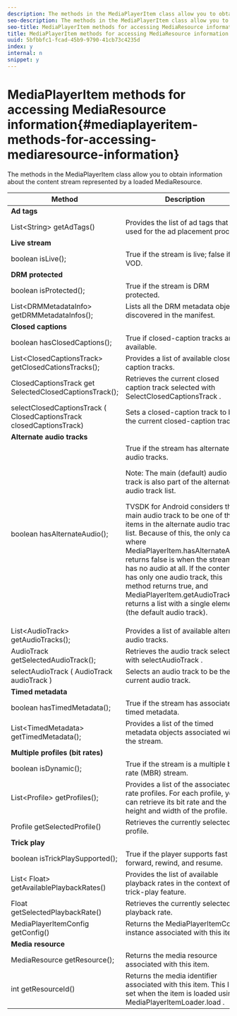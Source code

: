 ```yaml
---
description: The methods in the MediaPlayerItem class allow you to obtain information about the content stream represented by a loaded MediaResource.
seo-description: The methods in the MediaPlayerItem class allow you to obtain information about the content stream represented by a loaded MediaResource.
seo-title: MediaPlayerItem methods for accessing MediaResource information
title: MediaPlayerItem methods for accessing MediaResource information
uuid: 5bfbbfc1-fcad-45b9-9790-41cb73c4235d
index: y
internal: n
snippet: y
---
```


# MediaPlayerItem methods for accessing MediaResource information{#mediaplayeritem-methods-for-accessing-mediaresource-information}

The methods in the MediaPlayerItem class allow you to obtain information about the content stream represented by a loaded MediaResource.

<table frame="all" colsep="1" rowsep="1" id="table_F6006A9167044AC087A6ECB20B8CCD5D"> 
 <thead> 
  <tr rowsep="1"> 
   <th colname="2" class="entry"> Method </th> 
   <th colname="3" class="entry"> Description </th> 
  </tr> 
 </thead>
 <tbody> 
  <tr rowsep="1"> 
   <td colspan="2"> <b>Ad tags</b> </td> 
  </tr> 
  <tr rowsep="1"> 
   <td colname="2"> <span class="codeph"> List&lt;String&gt; getAdTags() </span> </td> 
   <td colname="3"> Provides the list of ad tags that are used for the ad placement process. </td> 
  </tr> 
  <tr rowsep="1"> 
   <td colspan="2"> <b>Live stream</b> </td> 
  </tr> 
  <tr rowsep="1"> 
   <td colname="2"> <span class="codeph"> boolean isLive(); </span> </td> 
   <td colname="3"> True if the stream is live; false if it is VOD. </td> 
  </tr> 
  <tr rowsep="1"> 
   <td colspan="2"> <b>DRM protected</b> </td> 
  </tr> 
  <tr rowsep="1"> 
   <td colname="2"> <span class="codeph"> boolean isProtected(); </span> </td> 
   <td colname="3"> True if the stream is DRM protected. </td> 
  </tr> 
  <tr rowsep="1"> 
   <td colname="2"> <span class="codeph"> List&lt;DRMMetadataInfo&gt; getDRMMetadataInfos(); </span> </td> 
   <td colname="3"> Lists all the DRM metadata objects discovered in the manifest. </td> 
  </tr> 
  <tr rowsep="1"> 
   <td colspan="2"> <b>Closed captions</b> </td> 
  </tr> 
  <tr rowsep="1"> 
   <td colname="2"> <span class="codeph"> boolean hasClosedCaptions(); </span> </td> 
   <td colname="3"> True if closed-caption tracks are available. </td> 
  </tr> 
  <tr rowsep="1"> 
   <td colname="2"> <span class="codeph"> List&lt;ClosedCaptionsTrack&gt; getClosedCationsTracks(); </span> </td> 
   <td colname="3"> Provides a list of available closed-caption tracks. </td> 
  </tr> 
  <tr rowsep="1"> 
   <td colname="2"> <span class="codeph"> ClosedCaptionsTrack get SelectedClosedCaptionsTrack(); </span> </td> 
   <td colname="3"> Retrieves the current closed caption track selected with <span class="codeph"> SelectClosedCaptionsTrack </span>. </td> 
  </tr> 
  <tr rowsep="1"> 
   <td colname="2"> <span class="codeph"> selectClosedCaptionsTrack ( ClosedCaptionsTrack closedCaptionsTrack) </span> </td> 
   <td colname="3"> Sets a closed-caption track to be the current closed-caption track. </td> 
  </tr> 
  <tr rowsep="1"> 
   <td colspan="2"> <b>Alternate audio tracks</b> </td> 
  </tr> 
  <tr rowsep="1"> 
   <td colname="2"> <span class="codeph"> boolean hasAlternateAudio(); </span> </td> 
   <td colname="3"> True if the stream has alternate audio tracks. <p>Note:  The main (default) audio track is also part of the alternate audio track list. </p> <p>TVSDK for Android considers the main audio track to be one of the items in the alternate audio track list. Because of this, the only case where <span class="codeph"> MediaPlayerItem.hasAlternateAudio </span> returns false is when the stream has no audio at all. If the content has only one audio track, this method returns true, and <span class="codeph"> MediaPlayerItem.getAudioTracks </span> returns a list with a single element (the default audio track). </p> </td> 
  </tr> 
  <tr rowsep="1"> 
   <td colname="2"> <span class="codeph"> List&lt;AudioTrack&gt; getAudioTracks(); </span> </td> 
   <td colname="3"> Provides a list of available alternate audio tracks. </td> 
  </tr> 
  <tr rowsep="1"> 
   <td colname="2"> <span class="codeph"> AudioTrack getSelectedAudioTrack(); </span> </td> 
   <td colname="3"> Retrieves the audio track selected with <span class="codeph"> selectAudioTrack </span>. </td> 
  </tr> 
  <tr rowsep="1"> 
   <td colname="2"> <span class="codeph"> selectAudioTrack ( AudioTrack audioTrack ) </span> </td> 
   <td colname="3"> Selects an audio track to be the current audio track. </td> 
  </tr> 
  <tr rowsep="1"> 
   <td colspan="2"> <b>Timed metadata</b> </td> 
  </tr> 
  <tr rowsep="1"> 
   <td colname="2"> <span class="codeph"> boolean hasTimedMetadata(); </span> </td> 
   <td colname="3"> True if the stream has associated timed metadata. </td> 
  </tr> 
  <tr rowsep="1"> 
   <td colname="2"> <span class="codeph"> List&lt;TimedMetadata&gt; getTimedMetadata(); </span> </td> 
   <td colname="3"> Provides a list of the timed metadata objects associated with the stream. </td> 
  </tr> 
  <tr rowsep="1"> 
   <td colspan="2"> <b>Multiple profiles (bit rates)</b> </td> 
  </tr> 
  <tr rowsep="1"> 
   <td colname="2"> <span class="codeph"> boolean isDynamic(); </span> </td> 
   <td colname="3"> True if the stream is a multiple bit rate (MBR) stream. </td> 
  </tr> 
  <tr rowsep="1"> 
   <td colname="2"> <span class="codeph"> List&lt;Profile&gt; getProfiles(); </span> </td> 
   <td colname="3"> Provides a list of the associated bit rate profiles. For each profile, you can retrieve its bit rate and the height and width of the profile. </td> 
  </tr> 
  <tr rowsep="1"> 
   <td colname="2"> <span class="codeph"> Profile getSelectedProfile() </span> </td> 
   <td colname="3"> Retrieves the currently selected profile. </td> 
  </tr> 
  <tr rowsep="1"> 
   <td colspan="2"> <b>Trick play</b> </td> 
  </tr> 
  <tr rowsep="1"> 
   <td colname="2"> <span class="codeph"> boolean isTrickPlaySupported(); </span> </td> 
   <td colname="3"> True if the player supports fast forward, rewind, and resume. </td> 
  </tr> 
  <tr rowsep="1"> 
   <td colname="2"> <span class="codeph"> List&lt; Float&gt; getAvailablePlaybackRates() </span> </td> 
   <td colname="3"> Provides the list of available playback rates in the context of the trick-play feature. </td> 
  </tr> 
  <tr rowsep="1"> 
   <td colname="2"> <span class="codeph"> Float getSelectedPlaybackRate() </span> </td> 
   <td colname="3"> Retrieves the currently selected playback rate. </td> 
  </tr> 
  <tr rowsep="1"> 
   <td colname="2"> <span class="codeph"> MediaPlayerItemConfig getConfig() </span> </td> 
   <td colname="3"> Returns the <span class="codeph"> MediaPlayerItemConfig </span> instance associated with this item. </td> 
  </tr> 
  <tr rowsep="1"> 
   <td colspan="2"> <b>Media resource</b> </td> 
  </tr> 
  <tr rowsep="1"> 
   <td colname="2"> <span class="codeph"> MediaResource getResource(); </span> </td> 
   <td colname="3"> Returns the media resource associated with this item. </td> 
  </tr> 
  <tr rowsep="0"> 
   <td colname="2"> <span class="codeph"> int getResourceId() </span> </td> 
   <td colname="3"> Returns the media identifier associated with this item. This ID is set when the item is loaded using <span class="codeph"> MediaPlayerItemLoader.load </span>. </td> 
  </tr> 
 </tbody> 
</table>


